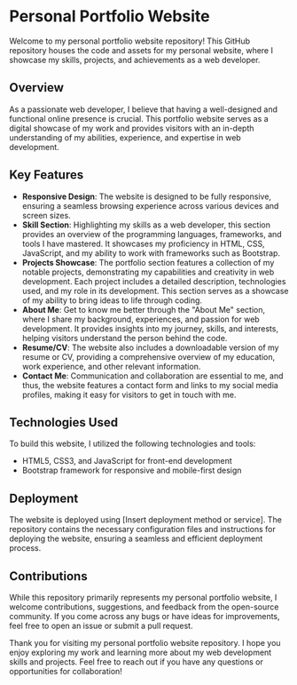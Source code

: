 # Personal Portfolio Website

Welcome to my personal portfolio website repository! This GitHub repository houses the code and assets for my personal website, where I showcase my skills, projects, and achievements as a web developer.

## Overview
As a passionate web developer, I believe that having a well-designed and functional online presence is crucial. This portfolio website serves as a digital showcase of my work and provides visitors with an in-depth understanding of my abilities, experience, and expertise in web development.

## Key Features
- **Responsive Design**: The website is designed to be fully responsive, ensuring a seamless browsing experience across various devices and screen sizes.
- **Skill Section**: Highlighting my skills as a web developer, this section provides an overview of the programming languages, frameworks, and tools I have mastered. It showcases my proficiency in HTML, CSS, JavaScript, and my ability to work with frameworks such as Bootstrap.
- **Projects Showcase**: The portfolio section features a collection of my notable projects, demonstrating my capabilities and creativity in web development. Each project includes a detailed description, technologies used, and my role in its development. This section serves as a showcase of my ability to bring ideas to life through coding.
- **About Me**: Get to know me better through the "About Me" section, where I share my background, experiences, and passion for web development. It provides insights into my journey, skills, and interests, helping visitors understand the person behind the code.
- **Resume/CV**: The website also includes a downloadable version of my resume or CV, providing a comprehensive overview of my education, work experience, and other relevant information.
- **Contact Me**: Communication and collaboration are essential to me, and thus, the website features a contact form and links to my social media profiles, making it easy for visitors to get in touch with me.

## Technologies Used
To build this website, I utilized the following technologies and tools:
- HTML5, CSS3, and JavaScript for front-end development
- Bootstrap framework for responsive and mobile-first design

## Deployment
The website is deployed using [Insert deployment method or service]. The repository contains the necessary configuration files and instructions for deploying the website, ensuring a seamless and efficient deployment process.

## Contributions
While this repository primarily represents my personal portfolio website, I welcome contributions, suggestions, and feedback from the open-source community. If you come across any bugs or have ideas for improvements, feel free to open an issue or submit a pull request.

Thank you for visiting my personal portfolio website repository. I hope you enjoy exploring my work and learning more about my web development skills and projects. Feel free to reach out if you have any questions or opportunities for collaboration!
